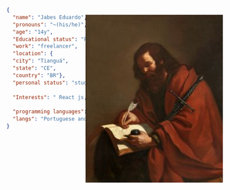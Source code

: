 <p>
    <img alt="Apostolo Paulo" src="./assets/Paulo.jpg"  
    style="margin-top:20px; margin-right:3px;"
    height="390px"
    align="right">
</p>

~~~json
{
  "name": "Jabes Eduardo",
  "pronouns": "~(his/he)",
  "age": "14y",
  "Educational status": "Fundamental 8",
  "work": "freelancer",
  "location": {
  "city": "Tianguá", 
  "state": "CE", 
  "country": "BR"},
  "personal status": "studying, Job, developing",

  "Interests": " React js, Swift, C, C++... I like anime and manga, I play guitar and I play calistenia ",

  "programming languages": ["Html", "Css", "Javascript", "Java", "Git", "sql"],
  "langs": "Portuguese and English",
}
~~~